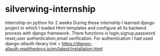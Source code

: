 # silverwing-internship
Internship on python for 2 weeks
During these internship I learned django project in which I loaded Html templates and configure all its backend process with django framework.
There functions is  login,signup,password reset,user authentication,email verification.
For authentication I had used django-allauth library link = https://django-allauth.readthedocs.io/en/latest/installation.html
